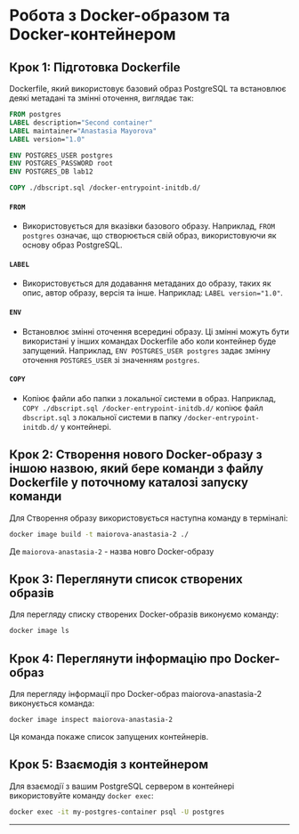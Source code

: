 # Робота з Docker-образом та Docker-контейнером

## Крок 1: Підготовка Dockerfile

Dockerfile, який використовує базовий образ PostgreSQL та встановлює деякі метадані та змінні оточення, виглядає так:

```dockerfile
FROM postgres
LABEL description="Second container"
LABEL maintainer="Anastasia Mayorova"
LABEL version="1.0"

ENV POSTGRES_USER postgres
ENV POSTGRES_PASSWORD root
ENV POSTGRES_DB lab12

COPY ./dbscript.sql /docker-entrypoint-initdb.d/
```
#### `FROM`
- Використовується для вказівки базового образу. Наприклад, `FROM postgres` означає, що створюється свій образ, використовуючи як основу образ PostgreSQL.

#### `LABEL`
- Використовується для додавання метаданих до образу, таких як опис, автор образу, версія та інше. Наприклад: `LABEL version="1.0"`.

#### `ENV`
- Встановлює змінні оточення всередині образу. Ці змінні можуть бути використані у інших командах Dockerfile або коли контейнер буде запущений. Наприклад, `ENV POSTGRES_USER postgres` задає змінну оточення `POSTGRES_USER` зі значенням `postgres`.

#### `COPY`
- Копіює файли або папки з локальної системи в образ. Наприклад, `COPY ./dbscript.sql /docker-entrypoint-initdb.d/` копіює файл `dbscript.sql` з локальної системи в папку `/docker-entrypoint-initdb.d/` у контейнері.


## Крок 2: Створення нового Docker-образу з іншою назвою, який бере команди з файлу Dockerfile у поточному каталозі запуску команди

Для Створення образу використовується наступна команду в терміналі:

```bash
docker image build -t maiorova-anastasia-2 ./
```

Де `maiorova-anastasia-2` - назва новго Docker-образу

## Крок 3: Переглянути список створених образів

Для перегляду списку створених Docker-образів виконуємо команду:

```bash
docker image ls
```

## Крок 4: Переглянути інформацію про Docker-образ

Для перегляду інформації про Docker-образ maiorova-anastasia-2 виконується команда:

```bash
docker image inspect maiorova-anastasia-2
```

Ця команда покаже список запущених контейнерів.

## Крок 5: Взаємодія з контейнером

Для взаємодії з вашим PostgreSQL сервером в контейнері використовуйте команду `docker exec`:

```bash
docker exec -it my-postgres-container psql -U postgres
```

---
